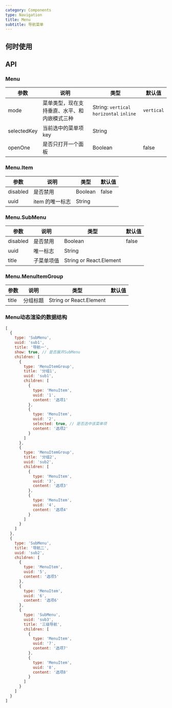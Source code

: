 ```yaml
---
category: Components
type: Navigation
title: Menu
subtitle: 导航菜单
---
```



## 何时使用


## API

### Menu

| 参数     | 说明           | 类型     | 默认值       |
|----------|---------------|----------|--------------|
| mode | 菜单类型，现在支持垂直、水平、和内嵌模式三种 | String: `vertical` `horizontal` `inline` | `vertical` |
| selectedKey | 当前选中的菜单项 key  | String |      |
| openOne | 是否只打开一个面板 | Boolean | false

### Menu.Item

| 参数     | 说明           | 类型     | 默认值       |
|----------|----------------|----------|--------------|
| disabled    | 是否禁用 | Boolean   |  false  |
| uuid   | item 的唯一标志 |  String |  |

### Menu.SubMenu

| 参数     | 说明           | 类型     | 默认值       |
|----------|----------------|----------|--------------|
| disabled    | 是否禁用 | Boolean   |  false  |
| uuid | 唯一标志 |  String |  |
| title    | 子菜单项值 | String or React.Element   |    |

### Menu.MenuItemGroup

| 参数     | 说明           | 类型     | 默认值       |
|----------|----------------|----------|--------------|
| title    | 分组标题       | String or React.Element |    |

### Menu动态渲染的数据结构
```jsx
[
  {
    type: 'SubMenu',
    uuid: 'sub1',
    title: '导航一',
    show: true, // 是否展开SubMenu
    children: [
      {
        type: 'MenuItemGroup',
        title: '分组1',
        uuid: 'sub1',
        children: [
          {
            type: 'MenuItem',
            uuid: '1',
            content: '选项1'
          },
          {
            type: 'MenuItem',
            uuid: '2',
            selected: true, // 是否选中该菜单项
            content: '选项2'
          }
        ]
      },
      {
        type: 'MenuItemGroup',
        title: '分组2',
        uuid: 'sub2',
        children: [
          {
            type: 'MenuItem',
            uuid: '3',
            content: '选项3'
          },
          {
            type: 'MenuItem',
            uuid: '4',
            content: '选项4'
          }
        ]
      }
    ]
  },
  {
    type: 'SubMenu',
    title: '导航二',
    uuid: 'sub2',
    children: [
      {
        type: 'MenuItem',
        uuid: '5',
        content: '选项5'
      },
      {
        type: 'MenuItem',
        uuid: '6',
        content: '选项6'
      },
      {
        type: 'SubMenu',
        uuid: 'sub3',
        title: '三级导航',
        children: [
          {
            type: 'MenuItem',
            uuid: '7',
            content: '选项7'
          },
          {
            type: 'MenuItem',
            uuid: '8',
            content: '选项8'
          }
        ]
      }
    ]
  }
]
```
